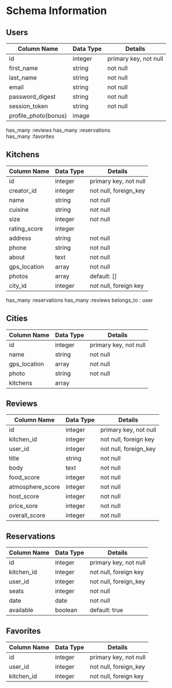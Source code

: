 # **Schema Information**  

## **Users**  

Column Name | Data Type | Details  
--- | --- | ---  
id | integer | primary key, not null  
first_name | string | not null  
last_name | string | not null  
email | string | not null  
password_digest | string | not null  
session_token | string | not null  
profile_photo(bonus) | image |  

has_many :reviews
has_many :reservations  
has_many :favorites

## **Kitchens**  

Column Name | Data Type | Details  
--- | --- | ---  
id | integer | primary key, not null  
creator_id | integer | not null, foreign_key   
name | string | not null  
cuisine | string | not null  
size | integer | not null    
rating_score | integer |       
address | string | not null  
phone | string | not null  
about | text | not null  
gps_location | array |  not null  
photos | array | default: []  
city_id | integer | not null, foreign key  

has_many :reservations
has_many :reviews
belongs_to : user

## **Cities**  

Column Name | Data Type | Details  
--- | --- | ---  
id | integer | primary key, not null  
name | string | not null  
gps_location | array |  not null  
photo | string | not null  
kitchens | array |

## **Reviews**  

Column Name | Data Type | Details  
--- | --- | ---  
id | integer | primary key, not null  
kitchen_id | integer | not null, foreign key  
user_id | integer | not null, foreign_key  
title | string | not null  
body | text | not null  
food_score | integer | not null
atmosphere_score | integer | not null
host_score | integer | not null
price_sore | integer | not null
overall_score | integer | not null

## **Reservations**  

Column Name | Data Type | Details  
--- | --- | ---  
id | integer | primary key, not null  
kitchen_id | integer | not null, foreign key  
user_id | integer | not null, foreign_key  
seats | integer | not null  
date | date | not null  
available | boolean | default: true  


## **Favorites**  
Column Name | Data Type | Details  
--- | --- | --- 
id | integer | primary key, not null  
user_id | integer | not null, foreign_key  
kitchen_id | integer | not null, foreign key  
